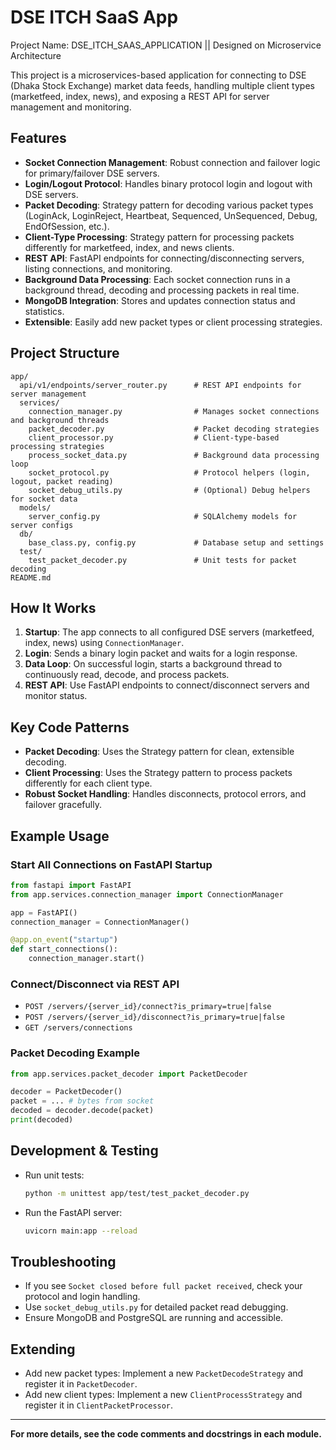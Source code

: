 # DSE ITCH SaaS App

Project Name: DSE_ITCH_SAAS_APPLICATION || Designed on Microservice Architecture 

This project is a microservices-based application for connecting to DSE (Dhaka Stock Exchange) market data feeds, handling multiple client types (marketfeed, index, news), and exposing a REST API for server management and monitoring.

## Features

- **Socket Connection Management**: Robust connection and failover logic for primary/failover DSE servers.
- **Login/Logout Protocol**: Handles binary protocol login and logout with DSE servers.
- **Packet Decoding**: Strategy pattern for decoding various packet types (LoginAck, LoginReject, Heartbeat, Sequenced, UnSequenced, Debug, EndOfSession, etc.).
- **Client-Type Processing**: Strategy pattern for processing packets differently for marketfeed, index, and news clients.
- **REST API**: FastAPI endpoints for connecting/disconnecting servers, listing connections, and monitoring.
- **Background Data Processing**: Each socket connection runs in a background thread, decoding and processing packets in real time.
- **MongoDB Integration**: Stores and updates connection status and statistics.
- **Extensible**: Easily add new packet types or client processing strategies.

## Project Structure

```
app/
  api/v1/endpoints/server_router.py      # REST API endpoints for server management
  services/
    connection_manager.py                # Manages socket connections and background threads
    packet_decoder.py                    # Packet decoding strategies
    client_processor.py                  # Client-type-based processing strategies
    process_socket_data.py               # Background data processing loop
    socket_protocol.py                   # Protocol helpers (login, logout, packet reading)
    socket_debug_utils.py                # (Optional) Debug helpers for socket data
  models/
    server_config.py                     # SQLAlchemy models for server configs
  db/
    base_class.py, config.py             # Database setup and settings
  test/
    test_packet_decoder.py               # Unit tests for packet decoding
README.md
```

## How It Works

1. **Startup**: The app connects to all configured DSE servers (marketfeed, index, news) using `ConnectionManager`.
2. **Login**: Sends a binary login packet and waits for a login response.
3. **Data Loop**: On successful login, starts a background thread to continuously read, decode, and process packets.
4. **REST API**: Use FastAPI endpoints to connect/disconnect servers and monitor status.

## Key Code Patterns

- **Packet Decoding**: Uses the Strategy pattern for clean, extensible decoding.
- **Client Processing**: Uses the Strategy pattern to process packets differently for each client type.
- **Robust Socket Handling**: Handles disconnects, protocol errors, and failover gracefully.

## Example Usage

### Start All Connections on FastAPI Startup

```python
from fastapi import FastAPI
from app.services.connection_manager import ConnectionManager

app = FastAPI()
connection_manager = ConnectionManager()

@app.on_event("startup")
def start_connections():
    connection_manager.start()
```

### Connect/Disconnect via REST API

- `POST /servers/{server_id}/connect?is_primary=true|false`
- `POST /servers/{server_id}/disconnect?is_primary=true|false`
- `GET /servers/connections`

### Packet Decoding Example

```python
from app.services.packet_decoder import PacketDecoder

decoder = PacketDecoder()
packet = ... # bytes from socket
decoded = decoder.decode(packet)
print(decoded)
```

## Development & Testing

- Run unit tests:  
  ```bash
  python -m unittest app/test/test_packet_decoder.py
  ```
- Run the FastAPI server:  
  ```bash
  uvicorn main:app --reload
  ```

## Troubleshooting

- If you see `Socket closed before full packet received`, check your protocol and login handling.
- Use `socket_debug_utils.py` for detailed packet read debugging.
- Ensure MongoDB and PostgreSQL are running and accessible.

## Extending

- Add new packet types: Implement a new `PacketDecodeStrategy` and register it in `PacketDecoder`.
- Add new client types: Implement a new `ClientProcessStrategy` and register it in `ClientPacketProcessor`.

---

**For more details, see the code comments and docstrings in each module.**
